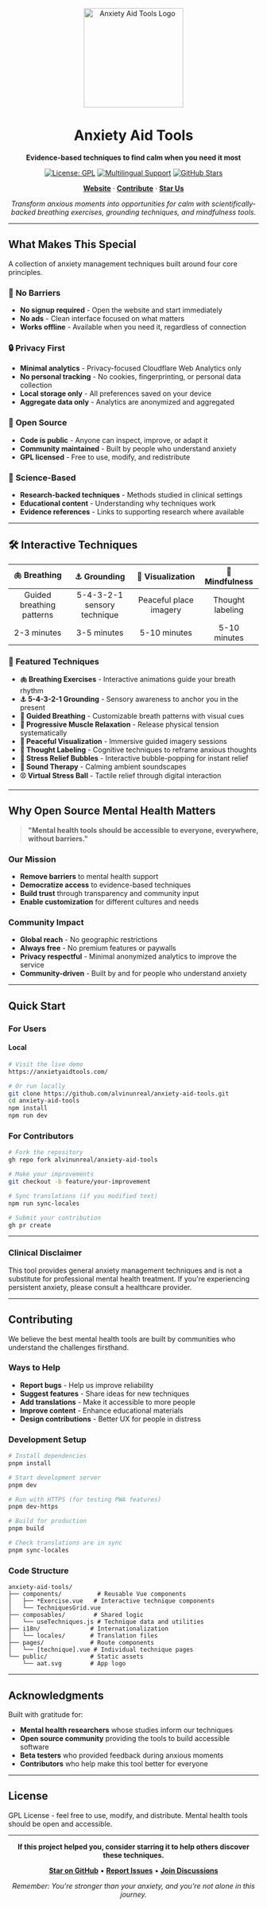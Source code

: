<div align="center">

<img src="public/aat.svg" alt="Anxiety Aid Tools Logo" width="200" height="200" />

# Anxiety Aid Tools

**Evidence-based techniques to find calm when you need it most**

[![License: GPL](https://img.shields.io/badge/License-GPL-blue.svg)](https://www.gnu.org/licenses/gpl-3.0)
[![Multilingual Support](https://img.shields.io/badge/Languages-4-blue?logo=google-translate)](https://github.com/alvinunreal/anxiety-aid-tools)
[![GitHub Stars](https://img.shields.io/github/stars/alvinunreal/anxiety-aid-tools?style=social)](https://github.com/alvinunreal/anxiety-aid-tools/stargazers)

[**Website**](https://anxietyaidtools.com/) · [**Contribute**](#contributing) · [**Star Us**](https://github.com/alvinunreal/anxiety-aid-tools)

*Transform anxious moments into opportunities for calm with scientifically-backed breathing exercises, grounding techniques, and mindfulness tools.*

</div>

---

## What Makes This Special

A collection of anxiety management techniques built around four core principles.

### 🚪 **No Barriers**
- **No signup required** - Open the website and start immediately
- **No ads** - Clean interface focused on what matters
- **Works offline** - Available when you need it, regardless of connection

### 🔒 **Privacy First**
- **Minimal analytics** - Privacy-focused Cloudflare Web Analytics only
- **No personal tracking** - No cookies, fingerprinting, or personal data collection
- **Local storage only** - All preferences saved on your device
- **Aggregate data only** - Analytics are anonymized and aggregated

### 🧬 **Open Source**
- **Code is public** - Anyone can inspect, improve, or adapt it
- **Community maintained** - Built by people who understand anxiety
- **GPL licensed** - Free to use, modify, and redistribute

### 🧠 **Science-Based**
- **Research-backed techniques** - Methods studied in clinical settings
- **Educational content** - Understanding why techniques work
- **Evidence references** - Links to supporting research where available

---

## 🛠️ Interactive Techniques

<div align="center">

| 🫁 **Breathing** | ⚓ **Grounding** | 🧘 **Visualization** | 💭 **Mindfulness** |
|:---:|:---:|:---:|:---:|
| Guided breathing patterns | 5-4-3-2-1 sensory technique | Peaceful place imagery | Thought labeling |
| 2-3 minutes | 3-5 minutes | 5-10 minutes | 5-10 minutes |

</div>

### 🌟 **Featured Techniques**

- **🫁 Breathing Exercises** - Interactive animations guide your breath rhythm
- **⚓ 5-4-3-2-1 Grounding** - Sensory awareness to anchor you in the present
- **🎯 Guided Breathing** - Customizable breath patterns with visual cues
- **💪 Progressive Muscle Relaxation** - Release physical tension systematically
- **🌅 Peaceful Visualization** - Immersive guided imagery sessions
- **🧠 Thought Labeling** - Cognitive techniques to reframe anxious thoughts
- **🫧 Stress Relief Bubbles** - Interactive bubble-popping for instant relief
- **🎵 Sound Therapy** - Calming ambient soundscapes
- **⚾ Virtual Stress Ball** - Tactile relief through digital interaction

---

## **Why Open Source Mental Health Matters**

> **"Mental health tools should be accessible to everyone, everywhere, without barriers."**

### **Our Mission**
- **Remove barriers** to mental health support
- **Democratize access** to evidence-based techniques
- **Build trust** through transparency and community input
- **Enable customization** for different cultures and needs

### **Community Impact**
- **Global reach** - No geographic restrictions
- **Always free** - No premium features or paywalls
- **Privacy respectful** - Minimal anonymized analytics to improve the service
- **Community-driven** - Built by and for people who understand anxiety

---

## **Quick Start**

### **For Users**

#### Local
```bash
# Visit the live demo
https://anxietyaidtools.com/

# Or run locally
git clone https://github.com/alvinunreal/anxiety-aid-tools.git
cd anxiety-aid-tools
npm install
npm run dev
```

### **For Contributors**
```bash
# Fork the repository
gh repo fork alvinunreal/anxiety-aid-tools

# Make your improvements
git checkout -b feature/your-improvement

# Sync translations (if you modified text)
npm run sync-locales

# Submit your contribution
gh pr create
```

---

### **Clinical Disclaimer**
This tool provides general anxiety management techniques and is not a substitute for professional mental health treatment. If you're experiencing persistent anxiety, please consult a healthcare provider.

---

## **Contributing**

We believe the best mental health tools are built by communities who understand the challenges firsthand.

### **Ways to Help**
- **Report bugs** - Help us improve reliability
- **Suggest features** - Share ideas for new techniques
- **Add translations** - Make it accessible to more people
- **Improve content** - Enhance educational materials
- **Design contributions** - Better UX for people in distress

### **Development Setup**
```bash
# Install dependencies
pnpm install

# Start development server
pnpm dev

# Run with HTTPS (for testing PWA features)
pnpm dev-https

# Build for production
pnpm build

# Check translations are in sync
pnpm sync-locales
```

### **Code Structure**
```
anxiety-aid-tools/
├── components/          # Reusable Vue components
│   ├── *Exercise.vue   # Interactive technique components
│   └── TechniquesGrid.vue
├── composables/        # Shared logic
│   └── useTechniques.js # Technique data and utilities
├── i18n/              # Internationalization
│   └── locales/       # Translation files
├── pages/             # Route components
│   └── [technique].vue # Individual technique pages
└── public/            # Static assets
    └── aat.svg        # App logo
```

---

## **Acknowledgments**

Built with gratitude for:
- **Mental health researchers** whose studies inform our techniques
- **Open source community** providing the tools to build accessible software
- **Beta testers** who provided feedback during anxious moments
- **Contributors** who help make this tool better for everyone

---

## **License**

GPL License - feel free to use, modify, and distribute. Mental health tools should be open and accessible.

---

<div align="center">

**If this project helped you, consider starring it to help others discover these techniques.**

[**Star on GitHub**](https://github.com/alvinunreal/anxiety-aid-tools) • [**Report Issues**](https://github.com/alvinunreal/anxiety-aid-tools/issues) • [**Join Discussions**](https://github.com/alvinunreal/anxiety-aid-tools/discussions)

*Remember: You're stronger than your anxiety, and you're not alone in this journey.*

</div>
